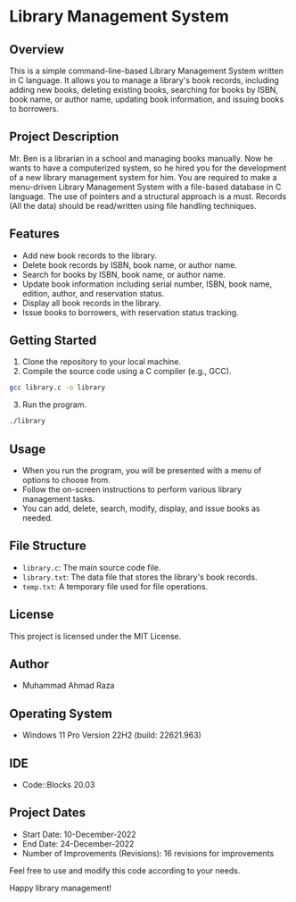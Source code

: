 # Library Management System

## Overview
This is a simple command-line-based Library Management System written in C language. It allows you to manage a library's book records, including adding new books, deleting existing books, searching for books by ISBN, book name, or author name, updating book information, and issuing books to borrowers.

## Project Description
Mr. Ben is a librarian in a school and managing books manually. Now he wants to have a computerized system, so he hired you for the development of a new library management system for him. You are required to make a menu-driven Library Management System with a file-based database in C language. The use of pointers and a structural approach is a must. Records (All the data) should be read/written using file handling techniques.

## Features
- Add new book records to the library.
- Delete book records by ISBN, book name, or author name.
- Search for books by ISBN, book name, or author name.
- Update book information including serial number, ISBN, book name, edition, author, and reservation status.
- Display all book records in the library.
- Issue books to borrowers, with reservation status tracking.

## Getting Started
1. Clone the repository to your local machine.
2. Compile the source code using a C compiler (e.g., GCC).
```bash
gcc library.c -o library
```
3. Run the program.
```bash
./library
```

## Usage
- When you run the program, you will be presented with a menu of options to choose from.
- Follow the on-screen instructions to perform various library management tasks.
- You can add, delete, search, modify, display, and issue books as needed.

## File Structure
- `library.c`: The main source code file.
- `library.txt`: The data file that stores the library's book records.
- `temp.txt`: A temporary file used for file operations.

## License
This project is licensed under the MIT License.

## Author
- Muhammad Ahmad Raza

## Operating System
- Windows 11 Pro Version 22H2 (build: 22621.963)

## IDE
- Code::Blocks 20.03

## Project Dates
- Start Date: 10-December-2022
- End Date: 24-December-2022
- Number of Improvements (Revisions): 16 revisions for improvements


Feel free to use and modify this code according to your needs.

Happy library management!

